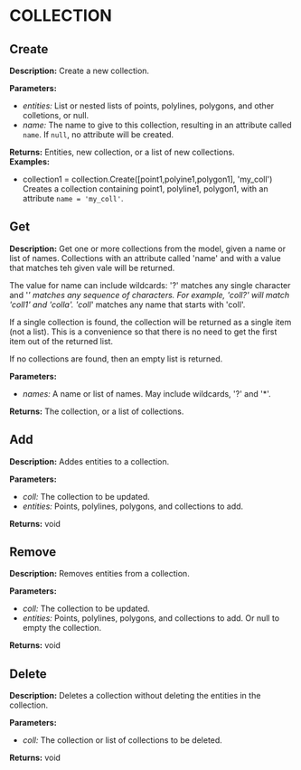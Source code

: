 # COLLECTION  
  
## Create  
  
  
**Description:** Create a new collection.  
  
**Parameters:**  
  * *entities:* List or nested lists of points, polylines, polygons, and other colletions, or null.  
  * *name:* The name to give to this collection, resulting in an attribute called `name`. If `null`, no attribute will be created.  
  
**Returns:** Entities, new collection, or a list of new collections.  
**Examples:**  
  * collection1 = collection.Create([point1,polyine1,polygon1], 'my_coll')  
    Creates a collection containing point1, polyline1, polygon1, with an attribute `name = 'my_coll'`.
  
  
  
## Get  
  
  
**Description:** Get one or more collections from the model, given a name or list of names.
Collections with an attribute called 'name' and with a value that matches teh given vale will be returned.


The value for name can include wildcards: '?' matches any single character and '*' matches any sequence of characters.
For example, 'coll?' will match 'coll1' and 'colla'. 'coll*' matches any name that starts with 'coll'.


If a single collection is found, the collection will be returned as a single item (not a list).
This is a convenience so that there is no need to get the first item out of the returned list.


If no collections are found, then an empty list is returned.

  
  
**Parameters:**  
  * *names:* A name or list of names. May include wildcards, '?' and '*'.  
  
**Returns:** The collection, or a list of collections.  
  
  
## Add  
  
  
**Description:** Addes entities to a collection.

  
  
**Parameters:**  
  * *coll:* The collection to be updated.  
  * *entities:* Points, polylines, polygons, and collections to add.  
  
**Returns:** void  
  
  
## Remove  
  
  
**Description:** Removes entities from a collection.

  
  
**Parameters:**  
  * *coll:* The collection to be updated.  
  * *entities:* Points, polylines, polygons, and collections to add. Or null to empty the collection.  
  
**Returns:** void  
  
  
## Delete  
  
  
**Description:** Deletes a collection without deleting the entities in the collection.

  
  
**Parameters:**  
  * *coll:* The collection or list of collections to be deleted.  
  
**Returns:** void  
  
  
